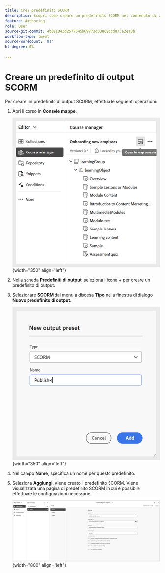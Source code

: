 ```yaml
---
title: Crea predefinito SCORM
description: Scopri come creare un predefinito SCORM nel contenuto di apprendimento e formazione
feature: Authoring
role: User
source-git-commit: 4b581043d2577545b69773d33869dcd873a2ea3b
workflow-type: tm+mt
source-wordcount: '91'
ht-degree: 0%

---
```


# Creare un predefinito di output SCORM

Per creare un predefinito di output SCORM, effettua le seguenti operazioni:

1. Apri il corso in **Console mappe**.

   ![](assets/open-in-map-console.png){width="350" align="left"}

1. Nella scheda **Predefiniti di output**, seleziona l&#39;icona + per creare un predefinito di output.
1. Selezionare **SCORM** dal menu a discesa **Tipo** nella finestra di dialogo **Nuovo predefinito di output**.

   ![](assets/scorm-preset.png){width="350" align="left"}

1. Nel campo **Name**, specifica un nome per questo predefinito.
1. Seleziona **Aggiungi**.
Viene creato il predefinito SCORM. Viene visualizzata una pagina di predefinito SCORM in cui è possibile effettuare le configurazioni necessarie.

   ![](assets/scorm-output-preset.png){width="800" align="left"}


